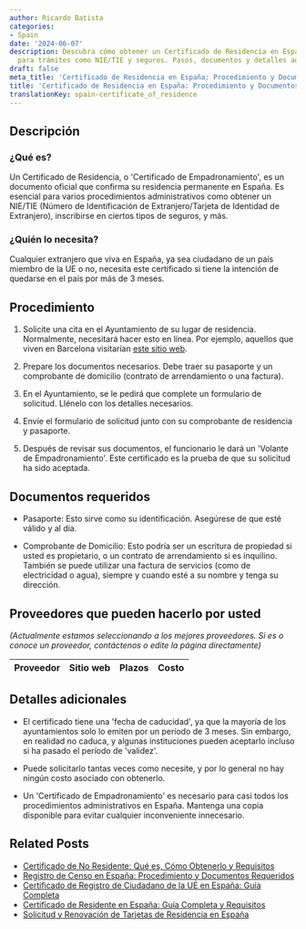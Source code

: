 ```yaml
---
author: Ricardo Batista
categories:
- Spain
date: '2024-06-07'
description: Descubra cómo obtener un Certificado de Residencia en España, esencial
  para trámites como NIE/TIE y seguros. Pasos, documentos y detalles adicionales.
draft: false
meta_title: 'Certificado de Residencia en España: Procedimiento y Documentos'
title: 'Certificado de Residencia en España: Procedimiento y Documentos'
translationKey: spain-certificate_of_residence
---
```



## Descripción
### ¿Qué es?
Un Certificado de Residencia, o 'Certificado de Empadronamiento', es un documento oficial que confirma su residencia permanente en España. Es esencial para varios procedimientos administrativos como obtener un NIE/TIE (Número de Identificación de Extranjero/Tarjeta de Identidad de Extranjero), inscribirse en ciertos tipos de seguros, y más.

### ¿Quién lo necesita?
Cualquier extranjero que viva en España, ya sea ciudadano de un país miembro de la UE o no, necesita este certificado si tiene la intención de quedarse en el país por más de 3 meses.

## Procedimiento

1. Solicite una cita en el Ayuntamiento de su lugar de residencia. Normalmente, necesitará hacer esto en línea. Por ejemplo, aquellos que viven en Barcelona visitarían [este sitio web](https://w30.bcn.cat/APPS/portaltramits/portal/channel/default.html?stpid=20010000721).

2. Prepare los documentos necesarios. Debe traer su pasaporte y un comprobante de domicilio (contrato de arrendamiento o una factura).

3. En el Ayuntamiento, se le pedirá que complete un formulario de solicitud. Llénelo con los detalles necesarios.

4. Envíe el formulario de solicitud junto con su comprobante de residencia y pasaporte.

5. Después de revisar sus documentos, el funcionario le dará un 'Volante de Empadronamiento'. Este certificado es la prueba de que su solicitud ha sido aceptada.

## Documentos requeridos

- Pasaporte: Esto sirve como su identificación. Asegúrese de que esté válido y al día.

- Comprobante de Domicilio: Esto podría ser un escritura de propiedad si usted es propietario, o un contrato de arrendamiento si es inquilino. También se puede utilizar una factura de servicios (como de electricidad o agua), siempre y cuando esté a su nombre y tenga su dirección.

## Proveedores que pueden hacerlo por usted

_(Actualmente estamos seleccionando a los mejores proveedores. Si es o conoce un proveedor, contáctenos o edite la página directamente)_

| Proveedor | Sitio web | Plazos | Costo |
| --------------- | --------------- | :-------------: | :-------------: |

## Detalles adicionales

- El certificado tiene una 'fecha de caducidad', ya que la mayoría de los ayuntamientos solo lo emiten por un período de 3 meses. Sin embargo, en realidad no caduca, y algunas instituciones pueden aceptarlo incluso si ha pasado el período de 'validez'.

- Puede solicitarlo tantas veces como necesite, y por lo general no hay ningún costo asociado con obtenerlo.

- Un 'Certificado de Empadronamiento' es necesario para casi todos los procedimientos administrativos en España. Mantenga una copia disponible para evitar cualquier inconveniente innecesario.

## Related Posts

- [Certificado de No Residente: Qué es, Cómo Obtenerlo y Requisitos](https://tramitit.com/es/guides/spain/certificado_de_no_residente/)
- [Registro de Censo en España: Procedimiento y Documentos Requeridos](https://tramitit.com/es/guides/spain/solicitud_de_empadronamiento/)
- [Certificado de Registro de Ciudadano de la UE en España: Guía Completa](https://tramitit.com/es/guides/spain/certificado_de_registro_de_ciudadano_de_la_ue/)
- [Certificado de Residente en España: Guía Completa y Requisitos](https://tramitit.com/es/guides/spain/certificado_de_residente/)
- [Solicitud y Renovación de Tarjetas de Residencia en España](https://tramitit.com/es/guides/spain/tarjeta_inicial_o_renovaci%C3%B3n_residencia_o_residencia_y_trabajo/)